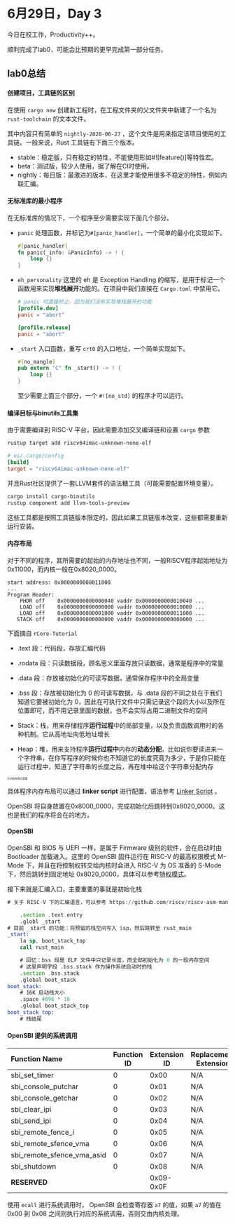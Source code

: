 # 6月29日，Day 3

今日在校工作，Productivity++。

顺利完成了lab0，可能会比预期的更早完成第一部分任务。

## lab0总结

#### 创建项目，工具链的区别

在使用 `cargo new` 创建新工程时，在工程文件夹的父文件夹中新建了一个名为 `rust-toolchain` 的文本文件。

其中内容只有简单的 `nightly-2020-06-27` ，这个文件是用来指定该项目使用的工具链。一般来说，Rust 工具链有下面三个版本。

- stable：稳定版，只有稳定的特性，不能使用形如#![feature()]等特性宏。
- beta：测试版，较少人使用，据了解在CI时使用。
- nightly：每日版：最激进的版本，在这里才能使用很多不稳定的特性，例如内联汇编。

#### 无标准库的最小程序

在无标准库的情况下，一个程序至少需要实现下面几个部分。

- `panic` 处理函数，并标记为`#[panic_handler]`，一个简单的最小化实现如下。

  ```rust
  #[panic_handler]
  fn panic(_info: &PanicInfo) -> ! {
      loop {}
  }
  ```

- `eh_personality` 这里的 eh 是 Exception Handling 的缩写，是用于标记一个函数用来实现**堆栈展开**功能的。在项目中我们直接在 `Cargo.toml` 中禁用它。

  ```toml
  # panic 时直接终止，因为我们没有实现堆栈展开的功能
  [profile.dev]
  panic = "abort"
  
  [profile.release]
  panic = "abort"
  ```

- `_start` 入口函数，重写 `crt0` 的入口地址，一个简单实现如下。

  ```rust
  #[no_mangle]
  pub extern "C" fn _start() -> ! {
      loop {}
  }
  ```

  至少需要上面三个部分，一个 `#![no_std]` 的程序才可以运行。

  

#### 编译目标与binutils工具集

由于需要编译到 RISC-V 平台，因此需要添加交叉编译链和设置 `cargo` 参数

```bash
rustup target add riscv64imac-unknown-none-elf
```

```toml
# os/.cargo/config 
[build]
target = "riscv64imac-unknown-none-elf"
```

并且Rust社区提供了一套LLVM套件的语法糖工具（可能需要配置环境变量）。

```bash
cargo install cargo-binutils
rustup component add llvm-tools-preview
```

这些工具都是按照工具链版本限定的，因此如果工具链版本改变，这些都需要重新运行安装。

#### 内存布局

对于不同的程序，其所需要的起始的内存地址也不同，一般RISCV程序起始地址为0x11000，而内核一般在0x8020_0000。



```
start address: 0x0000000000011000
...
Program Header:
    PHDR off    0x0000000000000040 vaddr 0x0000000000010040 ...
    LOAD off    0x0000000000000000 vaddr 0x0000000000010000 ...
    LOAD off    0x0000000000001000 vaddr 0x0000000000011000 ...
   STACK off    0x0000000000000000 vaddr 0x0000000000000000 ...
```

下面摘自 `rCore-Tutorial`

- .text 段：代码段，存放汇编代码

- .rodata 段：只读数据段，顾名思义里面存放只读数据，通常是程序中的常量
- .data 段：存放被初始化的可读写数据，通常保存程序中的全局变量
- .bss 段：存放被初始化为 0 的可读写数据，与 .data 段的不同之处在于我们知道它要被初始化为 0，因此在可执行文件中只需记录这个段的大小以及所在位置即可，而不用记录里面的数据，也不会实际占用二进制文件的空间
- Stack：栈，用来存储程序**运行过程**中的局部变量，以及负责函数调用时的各种机制。它从高地址向低地址增长
- Heap：堆，用来支持程序**运行过程中**内存的**动态分配**，比如说你要读进来一个字符串，在你写程序的时候你也不知道它的长度究竟为多少，于是你只能在运行过程中，知道了字符串的长度之后，再在堆中给这个字符串分配内存

<img src="https://rcore-os.github.io/rCore-Tutorial-deploy/docs/lab-0/pics/typical-layout.png" alt="内存布局示意图" style="zoom:40%;" />

具体程序内存布局可以通过 **linker script** 进行配置，语法参考 [Linker Script](https://sourceware.org/binutils/docs/ld/Scripts.html) 。

OpenSBI 将自身放置在0x8000_0000，完成初始化后跳转到0x8020_0000。这也是我们的程序将会在的地方。

#### OpenSBI

OpenSBI 和 BIOS 与 UEFI 一样，是属于 Firmware 级别的软件，会在启动时由 Bootloader 加载进入。这里的 OpenSBI 固件运行在 RISC-V 的最高权限模式 M-Mode 下，并且在将控制权转交给内核时会进入 RISC-V 为 OS 准备的 S-Mode 下，然后跳转到固定地址 0x8020_0000，具体可以参考[特权模式]()。

接下来就是汇编入口，主要重要的事就是初始化栈

```asm
# 关于 RISC-V 下的汇编语言，可以参考 https://github.com/riscv/riscv-asm-manual/blob/master/riscv-asm.md

    .section .text.entry
    .globl _start
# 目前 _start 的功能：将预留的栈空间写入 $sp，然后跳转至 rust_main
_start:
    la sp, boot_stack_top
    call rust_main

    # 回忆：bss 段是 ELF 文件中只记录长度，而全部初始化为 0 的一段内存空间
    # 这里声明字段 .bss.stack 作为操作系统启动时的栈
    .section .bss.stack
    .global boot_stack
boot_stack:
    # 16K 启动栈大小
    .space 4096 * 16
    .global boot_stack_top
boot_stack_top:
    # 栈结尾
```

#### OpenSBI 提供的系统调用

| Function Name              | Function ID | Extension ID | Replacement Extension |
| :------------------------- | ----------- | ------------ | --------------------- |
| sbi_set_timer              | 0           | 0x00         | N/A                   |
| sbi_console_putchar        | 0           | 0x01         | N/A                   |
| sbi_console_getchar        | 0           | 0x02         | N/A                   |
| sbi_clear_ipi              | 0           | 0x03         | N/A                   |
| sbi_send_ipi               | 0           | 0x04         | N/A                   |
| sbi_remote_fence_i         | 0           | 0x05         | N/A                   |
| sbi_remote_sfence_vma      | 0           | 0x06         | N/A                   |
| sbi_remote_sfence_vma_asid | 0           | 0x07         | N/A                   |
| sbi_shutdown               | 0           | 0x08         | N/A                   |
| **RESERVED**               |             | 0x09-0x0F    |                       |

使用 `ecall` 进行系统调用时， OpenSBI 会检查寄存器 `a7` 的值，如果 `a7` 的值在 0x00 到 0x08 之间则执行对应的系统调用，否则交由内核处理。